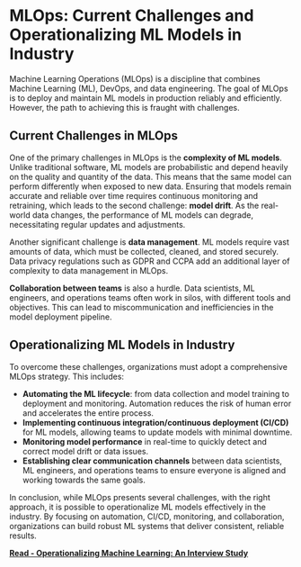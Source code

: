 # MLOps: Current Challenges and Operationalizing ML Models in Industry

Machine Learning Operations (MLOps) is a discipline that combines Machine Learning (ML), DevOps, and data engineering. The goal of MLOps is to deploy and maintain ML models in production reliably and efficiently. However, the path to achieving this is fraught with challenges.

## Current Challenges in MLOps

One of the primary challenges in MLOps is the **complexity of ML models**. Unlike traditional software, ML models are probabilistic and depend heavily on the quality and quantity of the data. This means that the same model can perform differently when exposed to new data. Ensuring that models remain accurate and reliable over time requires continuous monitoring and retraining, which leads to the second challenge: **model drift**. As the real-world data changes, the performance of ML models can degrade, necessitating regular updates and adjustments.

Another significant challenge is **data management**. ML models require vast amounts of data, which must be collected, cleaned, and stored securely. Data privacy regulations such as GDPR and CCPA add an additional layer of complexity to data management in MLOps.

**Collaboration between teams** is also a hurdle. Data scientists, ML engineers, and operations teams often work in silos, with different tools and objectives. This can lead to miscommunication and inefficiencies in the model deployment pipeline.

## Operationalizing ML Models in Industry

To overcome these challenges, organizations must adopt a comprehensive MLOps strategy. This includes:

- **Automating the ML lifecycle**: from data collection and model training to deployment and monitoring. Automation reduces the risk of human error and accelerates the entire process.
- **Implementing continuous integration/continuous deployment (CI/CD)** for ML models, allowing teams to update models with minimal downtime.
- **Monitoring model performance** in real-time to quickly detect and correct model drift or data issues.
- **Establishing clear communication channels** between data scientists, ML engineers, and operations teams to ensure everyone is aligned and working towards the same goals.

In conclusion, while MLOps presents several challenges, with the right approach, it is possible to operationalize ML models effectively in the industry. By focusing on automation, CI/CD, monitoring, and collaboration, organizations can build robust ML systems that deliver consistent, reliable results.

**[<i class="fa-solid fa-fire"></i> Read - Operationalizing Machine Learning: An Interview Study](https://arxiv.org/abs/2209.09125)**